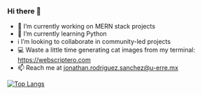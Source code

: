 ### Hi there 👋

- 🔭 I’m currently working on MERN stack projects
-  🐍  I’m currently learning Python
- ℹ️ I’m looking to collaborate in community-led projects
- 💻 Waste a little time generating cat images from my terminal: https://webscriptero.com
- 📫 Reach me at jonathan.rodriguez.sanchez@u-erre.mx

[![Top Langs](https://github-readme-stats.vercel.app/api/top-langs/?username=jonathanrodriguezs&hide=html&layout=compact)](https://github.com/jonathanrodriguezs?tab=repositories)

